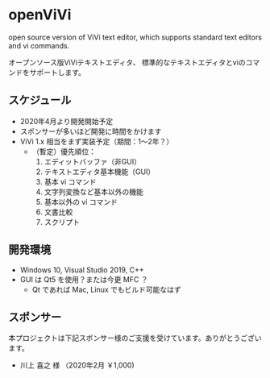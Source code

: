 # openViVi
open source version of ViVi text editor, which supports standard text editors and vi commands.

オープンソース版ViViテキストエディタ、
標準的なテキストエディタとviのコマンドをサポートします。

## スケジュール
- 2020年4月より開発開始予定
- スポンサーが多いほど開発に時間をかけます
- ViVi 1.x 相当をまず実装予定（期間：1～2年？）
  - （暫定）優先順位：
    1. エディットバッファ（非GUI）
    1. テキストエディタ基本機能（GUI）
    1. 基本 vi コマンド
    1. 文字列変換など基本以外の機能
    1. 基本以外の vi コマンド
    1. 文書比較
    1. スクリプト

## 開発環境
- Windows 10, Visual Studio 2019, C++
- GUI は Qt5 を使用？または今更 MFC ？
  - Qt であれば Mac, Linux でもビルド可能なはず

## スポンサー
本プロジェクトは下記スポンサー様のご支援を受けています。ありがとうございます。
- 川上 喜之 様 （2020年2月 ￥1,000)
